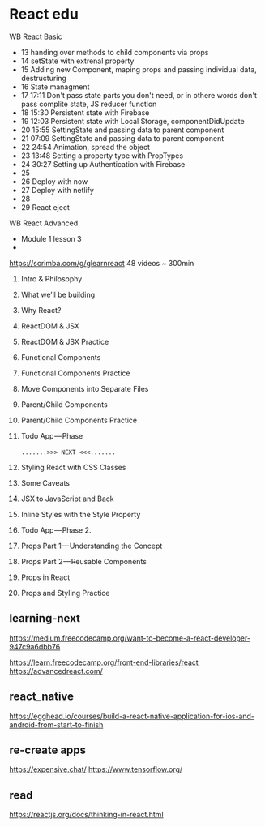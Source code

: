 # React edu

WB React Basic
* 13 handing over methods to child components via props
* 14 setState with extrenal property
* 15 Adding new Component, maping props and passing individual data, destructuring
* 16 State managment
* 17 17:11 Don't pass state parts you don't need, or in othere words don't pass complite state, JS reducer function
* 18 15:30 Persistent state with Firebase
* 19 12:03 Persistent state with Local Storage, componentDidUpdate
* 20 15:55 SettingState and passing data to parent component
* 21 07:09 SettingState and passing data to parent component
* 22 24:54 Animation, spread the object
* 23 13:48 Setting a property type with PropTypes
* 24 30:27 Setting up Authentication with Firebase
* 25
* 26 Deploy with now
* 27 Deploy with netlify
* 28
* 29 React eject

WB React Advanced
* Module 1 lesson 3
* 

https://scrimba.com/g/glearnreact 48 videos ~ 300min
1. Intro & Philosophy
2. What we’ll be building
3. Why React?
4. ReactDOM & JSX
5. ReactDOM & JSX Practice
6. Functional Components
7. Functional Components Practice
8. Move Components into Separate Files
9. Parent/Child Components
10. Parent/Child Components Practice

11. Todo App — Phase  
<br/>`.......>>> NEXT <<<.......`
12. Styling React with CSS Classes
13. Some Caveats
14. JSX to JavaScript and Back
15. Inline Styles with the Style Property
16. Todo App — Phase 2.
17. Props Part 1 — Understanding the Concept
18. Props Part 2 — Reusable Components
19. Props in React
20. Props and Styling Practice


## learning-next

https://medium.freecodecamp.org/want-to-become-a-react-developer-947c9a6dbb76

https://learn.freecodecamp.org/front-end-libraries/react
https://advancedreact.com/ 

## react_native
https://egghead.io/courses/build-a-react-native-application-for-ios-and-android-from-start-to-finish


## re-create apps

https://expensive.chat/
https://www.tensorflow.org/

## read

https://reactjs.org/docs/thinking-in-react.html 